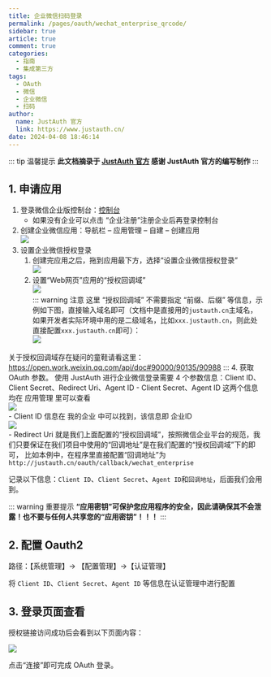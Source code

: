 ```yaml
---
title: 企业微信扫码登录
permalink: /pages/oauth/wechat_enterprise_qrcode/
sidebar: true
article: true
comment: true
categories: 
  - 指南
  - 集成第三方
tags: 
  - OAuth
  - 微信
  - 企业微信
  - 扫码
author:
  name: JustAuth 官方
  link: https://www.justauth.cn/
date: 2024-04-08 18:46:14
---
```


::: tip 温馨提示
**此文档摘录于 [JustAuth 官方](https://www.justauth.cn/) 感谢 JustAuth 官方的编写制作**
:::

## 1. 申请应用

1. 登录微信企业版控制台：[控制台](https://work.weixin.qq.com/wework_admin/loginpage_wx?from=myhome_openApi)
    - 如果没有企业可以点击 “企业注册”注册企业后再登录控制台
2. 创建企业微信应用：导航栏 – 应用管理 – 自建 – 创建应用    
![](/_media/oauth/c320114b.png)    
3. 设置企业微信授权登录
    1. 创建完应用之后，拖到应用最下方，选择“设置企业微信授权登录”    
    ![](/_media/oauth/47360c32.png)    
    2. 设置“Web网页”应用的“授权回调域”    
    ![](/_media/oauth/3d6faf6b.png)    
::: warning 注意
这里 “授权回调域” 不需要指定 “前缀、后缀” 等信息，示例如下图，直接输入域名即可（文档中是直接用的`justauth.cn`主域名，如果开发者实际环境中用的是二级域名，比如`xxx.justauth.cn`，则此处直接配置`xxx.justauth.cn`即可）：    
![](/_media/oauth/ce123e75.png)

关于授权回调域存在疑问的童鞋请看这里：https://open.work.weixin.qq.com/api/doc#90000/90135/90988
:::
4. 获取 OAuth 参数。
使用 JustAuth 进行企业微信登录需要 4 个参数信息：Client ID、Client Secret、Redirect Uri、Agent ID
    - Client Secret、Agent ID 这两个信息均在 应用管理 里可以查看   
    ![](/_media/oauth/c8abba95.png)    
    - Client ID 信息在 我的企业 中可以找到，该信息即 企业ID    
    ![](/_media/oauth/2a1d6855.png)   
    - Redirect Uri 就是我们上面配置的“授权回调域”，按照微信企业平台的规范，我们只要保证在我们项目中使用的“回调地址”是在我们配置的“授权回调域”下的即可，
    比如本例中，在程序里直接配置“回调地址”为`http://justauth.cn/oauth/callback/wechat_enterprise`
    
记录以下信息：`Client ID`、`Client Secret`、`Agent ID`和`回调地址`，后面我们会用到。

::: warning 重要提示
**“应用密钥”可保护您应用程序的安全，因此请确保其不会泄露！也不要与任何人共享您的“应用密钥”！！！**
:::


## 2. 配置 Oauth2

路径：【系统管理】-> 【配置管理】->【认证管理】

将 `Client ID`、`Client Secret`、`Agent ID` 等信息在认证管理中进行配置

## 3. 登录页面查看

授权链接访问成功后会看到以下页面内容：

![](/_media/oauth/09b1e934.png)

点击“连接”即可完成 OAuth 登录。
